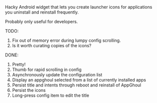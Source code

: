 Hacky Android widget that lets you create launcher icons for applications you uninstall and reinstall frequently.

Probably only useful for developers.

TODO:
1. Fix out of memory error during lumpy config scrolling.
1. Is it worth curating copies of the icons?

DONE:
1. Pretty!
1. Thumb for rapid scrolling in config
1. Asynchronously update the configuration list
1. Display an appghoul selected from a list of currently installed apps
1. Persist title and intents through reboot and reinstall of AppGhoul
1. Persist the icons
1. Long-press config item to edit the title

